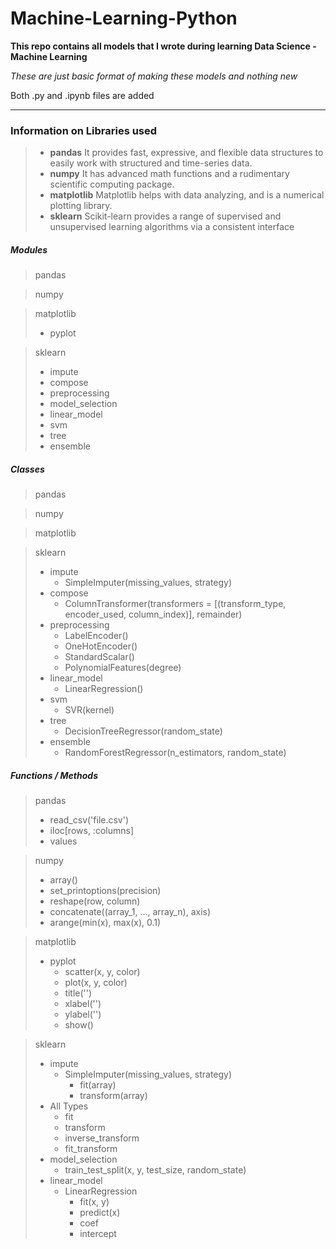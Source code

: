 # Machine-Learning-Python

**This repo contains all models that I wrote during learning Data Science - Machine Learning**

*These are just basic format of making these models and nothing new*

Both .py and .ipynb files are added

***

### Information on Libraries used

> - **pandas** 				It provides fast, expressive, and flexible data structures to easily work with structured and time-series data.
> - **numpy** 				It has advanced math functions and a rudimentary scientific computing package.
> - **matplotlib** 			Matplotlib helps with data analyzing, and is a numerical plotting library.
> - **sklearn** 			Scikit-learn provides a range of supervised and unsupervised learning algorithms via a consistent interface

##### Modules

>pandas

>numpy

>matplotlib
>	- pyplot

>sklearn
>	- impute
>	- compose
>	- preprocessing
>	- model_selection
>	- linear_model
>	- svm
>	- tree
>	- ensemble

##### Classes

>pandas

>numpy

>matplotlib

>sklearn
>	- impute
>		- SimpleImputer(missing_values, strategy)
>	- compose
>		- ColumnTransformer(transformers = [(transform_type, encoder_used, column_index)], remainder)
>	- preprocessing
>		- LabelEncoder()
>		- OneHotEncoder()
>		- StandardScalar()
>		- PolynomialFeatures(degree)
>	- linear_model
>		- LinearRegression()
>	- svm
>		- SVR(kernel)
>	- tree
>		- DecisionTreeRegressor(random_state)
>	- ensemble
>		- RandomForestRegressor(n_estimators, random_state)

##### Functions / Methods

>pandas
>	- read_csv('file.csv')
>	- iloc[rows, :columns]
>	- values

>numpy
>	- array()
>	- set_printoptions(precision)
>	- reshape(row, column)
>	- concatenate((array_1, ..., array_n), axis)
>	- arange(min(x), max(x), 0.1)

>matplotlib
>	- pyplot
>		- scatter(x, y, color)
>		- plot(x, y, color)
>		- title('')
>		- xlabel('')
>		- ylabel('')
>		- show()

>sklearn
>	- impute
>		- SimpleImputer(missing_values, strategy)
>			- fit(array)
>			- transform(array)
>	- All Types
>		- fit
>		- transform
>		- inverse_transform
>		- fit_transform
>	- model_selection
>		- train_test_split(x, y, test_size, random_state)
>	- linear_model
>		- LinearRegression
>			- fit(x, y)
>			- predict(x)
>			- coef
>			- intercept
